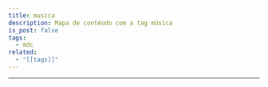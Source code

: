 ```yaml
---
title: musica
description: Mapa de contéudo com a tag música
is_post: false
tags:
  - mdc
related:
  - "[[tags]]"
---
```

----
